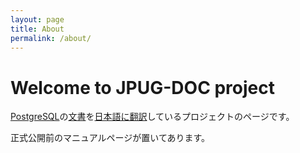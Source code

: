 ```yaml
---
layout: page
title: About
permalink: /about/
---
```

# Welcome to JPUG-DOC project

[PostgreSQL](https://www.postgresql.org/)の[文書](https://www.postgresql.org/docs/manuals/)を[日本語に翻訳](https://www.postgresql.jp/document/)しているプロジェクトのページです。

正式公開前のマニュアルページが置いてあります。
